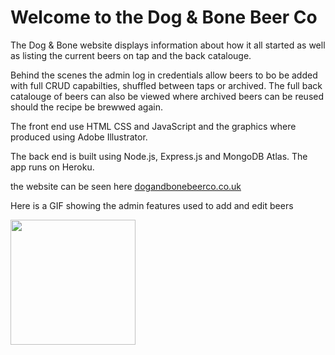 # Welcome to the Dog & Bone Beer Co

The Dog & Bone website displays information about how it all started as well as listing the current beers on tap and the back catalouge.

Behind the scenes the admin log in credentials allow beers to bo be added with full CRUD capabilties, shuffled between taps or archived. 
The full back catalouge of beers can also be viewed where archived beers can be reused should the recipe be brewwed again.

The front end use HTML CSS and JavaScript and the graphics where produced using Adobe Illustrator.

The back end is built using Node.js, Express.js and MongoDB Atlas. The app runs on Heroku.

the website can be seen here [dogandbonebeerco.co.uk](http://www.dogandbonebeerco.co.uk/)

Here is a GIF showing the admin features used to add and edit beers

<img src="DNB.gif?raw=true" width="200px">
